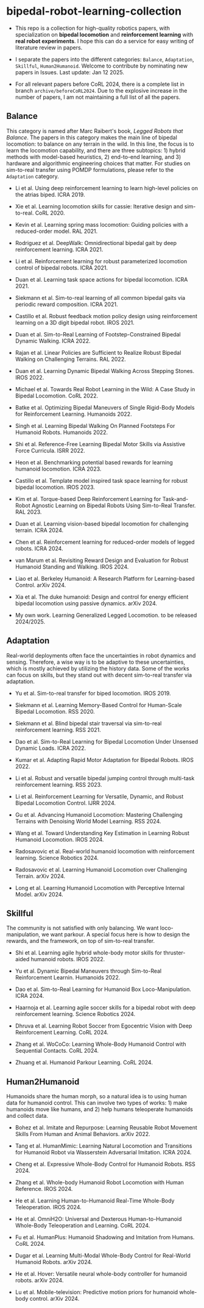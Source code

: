 # bipedal-robot-learning-collection 

+ This repo is a collection for high-quality robotics papers, with specialization on **bipedal locomotion** and **reinforcement learning** with **real robot experiments**. I hope this can do a service for easy writing of literature review in papers. 

+ I separate the papers into the different categories: `Balance`, `Adaptation`, `Skillful`, `Human2Humanoid`. Welcome to contribute by nominating new papers in Issues. Last update: Jan 12 2025.    

+ For all relevant papers before CoRL 2024, there is a complete list in branch `archive/beforeCoRL2024`. Due to the explosive increase in the number of papers, I am not maintaining a full list of all the papers.
  

## Balance
This category is named after Marc Raibert's book, _Legged Robots that Balance_. The papers in this category makes the main line of bipedal locomotion: to balance on any terrain in the wild. In this line, the focus is to learn the locomotion capability, and there are three subtopics: 1) hybrid methods with model-based heuristics, 2) end-to-end learning, and 3) hardware and algorithmic engineering choices that matter. For studies on sim-to-real transfer using POMDP formulations, please refer to the `Adaptation` category. 

+ Li et al. Using deep reinforcement learning to learn high-level policies on the atrias biped. ICRA 2019.

+ Xie et al. Learning locomotion skills for cassie: Iterative design and sim-to-real. CoRL 2020.

+ Kevin et al. Learning spring mass locomotion: Guiding policies with a reduced-order model. RAL 2021.

+ Rodriguez et al. DeepWalk: Omnidirectional bipedal gait by deep reinforcement learning. ICRA 2021.

+ Li et al. Reinforcement learning for robust parameterized locomotion control of bipedal robots. ICRA 2021.

+ Duan et al. Learning task space actions for bipedal locomotion. ICRA 2021.

+ Siekmann et al. Sim-to-real learning of all common bipedal gaits via periodic reward composition. ICRA 2021.

+ Castillo et al. Robust feedback motion policy design using reinforcement learning on a 3D digit bipedal robot. IROS 2021.

+ Duan et al. Sim-to-Real Learning of Footstep-Constrained Bipedal Dynamic Walking. ICRA 2022.

+ Rajan et al. Linear Policies are Sufficient to Realize Robust Bipedal Walking on Challenging Terrains. RAL 2022.

+ Duan et al. Learning Dynamic Bipedal Walking Across Stepping Stones. IROS 2022.

+ Michael et al. Towards Real Robot Learning in the Wild: A Case Study in Bipedal Locomotion. CoRL 2022.

+ Batke et al. Optimizing Bipedal Maneuvers of Single Rigid-Body Models for Reinforcement Learning. Humanoids 2022.

+ Singh et al. Learning Bipedal Walking On Planned Footsteps For Humanoid Robots. Humanoids 2022.

+ Shi et al. Reference-Free Learning Bipedal Motor Skills via Assistive Force Curricula. ISRR 2022.

+ Heon et al. Benchmarking potential based rewards for learning humanoid locomotion. ICRA 2023.

+ Castillo et al. Template model inspired task space learning for robust bipedal locomotion. IROS 2023.

+ Kim et al. Torque-based Deep Reinforcement Learning for Task-and-Robot Agnostic Learning on Bipedal Robots Using Sim-to-Real Transfer. RAL 2023.

+ Duan et al. Learning vision-based bipedal locomotion for challenging terrain. ICRA 2024.

+ Chen et al. Reinforcement learning for reduced-order models of legged robots. ICRA 2024.

+ van Marum et al. Revisiting Reward Design and Evaluation for Robust Humanoid Standing and Walking. IROS 2024.

+ Liao et al. Berkeley Humanoid: A Research Platform for Learning-based Control. arXiv 2024.

+ Xia et al. The duke humanoid: Design and control for energy efficient bipedal locomotion using passive dynamics. arXiv 2024.

+ My own work. Learning Generalized Legged Locomotion. to be released 2024/2025.



## Adaptation
Real-world deployments often face the uncertainties in robot dynamics and sensing. Therefore, a wise way is to be adaptive to these uncertainties, which is mostly achieved by utilizing the history data. Some of the works can focus on skills, but they stand out with decent sim-to-real transfer via adaptation.

+ Yu et al. Sim-to-real transfer for biped locomotion. IROS 2019.

+ Siekmann et al. Learning Memory-Based Control for Human-Scale Bipedal Locomotion. RSS 2020.

+ Siekmann et al. Blind bipedal stair traversal via sim-to-real reinforcement learning. RSS 2021.

+ Dao et al. Sim-to-Real Learning for Bipedal Locomotion Under
Unsensed Dynamic Loads. ICRA 2022.  

+ Kumar et al. Adapting Rapid Motor Adaptation for Bipedal Robots. IROS 2022.  

+ Li et al. Robust and versatile bipedal jumping control through multi-task reinforcement learning. RSS 2023.

+ Li et al. Reinforcement Learning for Versatile, Dynamic, and Robust Bipedal Locomotion Control. IJRR 2024.

+ Gu et al. Advancing Humanoid Locomotion: Mastering Challenging Terrains with Denoising World Model Learning. RSS 2024.

+ Wang et al. Toward Understanding Key Estimation in Learning Robust Humanoid Locomotion. IROS 2024.

+ Radosavovic et al. Real-world humanoid locomotion with reinforcement learning. Science Robotics 2024.

+ Radosavovic et al. Learning Humanoid Locomotion over Challenging Terrain. arXiv 2024.

+ Long et al. Learning Humanoid Locomotion with Perceptive Internal Model. arXiv 2024.

## Skillful
The community is not satisfied with only balancing. We want loco-manipulation, we want parkour. A special focus here is how to design the rewards, and the framework, on top of sim-to-real transfer.

+ Shi et al. Learning agile hybrid whole-body motor skills for thruster-aided humanoid robots. IROS 2022. 

+ Yu et al. Dynamic Bipedal Maneuvers through Sim-to-Real Reinforcement Learnin. Humanoids 2022.

+ Dao et al. Sim-to-Real Learning for Humanoid Box Loco-Manipulation. ICRA 2024.

+ Haarnoja et al. Learning agile soccer skills for a bipedal robot with deep reinforcement learning. Science Robotics 2024.

+ Dhruva et al. Learning Robot Soccer from Egocentric Vision with Deep Reinforcement Learning. CoRL 2024.

+ Zhang et al. WoCoCo: Learning Whole-Body Humanoid Control with Sequential Contacts. CoRL 2024.

+ Zhuang et al. Humanoid Parkour Learning. CoRL 2024.

## Human2Humanoid  
Humanoids share the human morph, so a natural idea is to using human data for humanoid control. This can involve two types of works: 1) make humanoids move like humans, and 2) help humans teleoperate humanoids and collect data.

+ Bohez et al. Imitate and Repurpose: Learning Reusable Robot Movement Skills From Human and Animal Behaviors. arXiv 2022.

+ Tang et al. HumanMimic: Learning Natural Locomotion and Transitions for Humanoid Robot via Wasserstein Adversarial Imitation. ICRA 2024.

+ Cheng et al. Expressive Whole-Body Control for Humanoid Robots. RSS 2024.

+ Zhang et al. Whole-body Humanoid Robot Locomotion with Human Reference. IROS 2024.

+ He et al. Learning Human-to-Humanoid Real-Time Whole-Body Teleoperation. IROS 2024.

+ He et al. OmniH2O: Universal and Dexterous Human-to-Humanoid Whole-Body Teleoperation and Learning. CoRL 2024.

+ Fu et al. HumanPlus: Humanoid Shadowing and Imitation from Humans. CoRL 2024.

+ Dugar et al. Learning Multi-Modal Whole-Body Control for Real-World Humanoid Robots. arXiv 2024.

+ He et al. Hover: Versatile neural whole-body controller for humanoid robots. arXiv 2024. 

+ Lu et al. Mobile-television: Predictive motion priors for humanoid whole-body control. arXiv 2024.